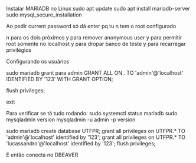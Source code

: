 Instalar MARIADB no Linux
sudo apt update
sudo apt install mariadb-server
sudo  mysql_secure_installation

Ao pedir current password só dá enter pq tu n tem o root configurado

n para os dois próximos
y para remover anonymous user
y para permitir root somente no localhost
y para dropar banco de teste
y para recarregar privilégios

Configurando os usuários

sudo mariadb
grant para admin
GRANT ALL ON *.* TO 'admin'@'localhost' IDENTIFIED BY '123' WITH GRANT OPTION;

flush privileges;

exit

Para verificar se tá tudo rodando:
sudo systemctl status mariadb
sudo mysqladmin version
mysqladmin -u admin -p version


sudo mariadb
create database UTFPR;
grant all privileges on UTFPR.* TO 'admin'@'localhost' identified by '123';
grant all privileges on UTFPR.* TO 'lucassandro'@'localhost' identified by '123';
flush privileges;

E então conecta no DBEAVER

